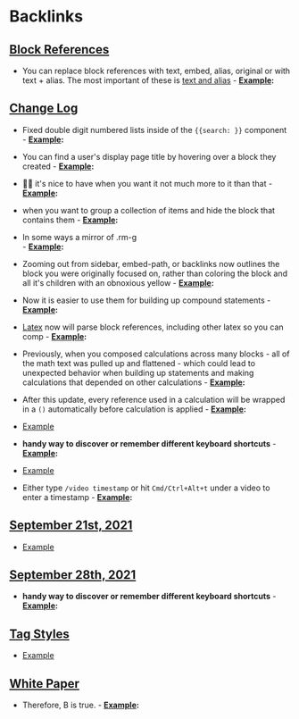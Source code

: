 
# Backlinks
## [Block References](<Block References.md>)
- You can replace block references with text, embed, alias, original or with text + alias. The most important of these is [text and alias](((7Zv5Vm1fO)))
        - **[Example](<Example.md>):**

## [Change Log](<Change Log.md>)
- Fixed double digit numbered lists inside of the `{{search: }}` component
                - **[Example](<Example.md>):**

- You can find a user's display page title by hovering over a block they created
                - **[Example](<Example.md>):**

- 🤷‍♂️ it's nice to have when you want it not much more to it than that
                        - **[Example](<Example.md>):**

- when you want to group a collection of items and hide the block that contains them
                        - **[Example](<Example.md>):**

- In some ways a mirror of .rm-g  
                        - **[Example](<Example.md>):**

- Zooming out from sidebar, embed-path, or backlinks now outlines the block you were originally focused on, rather than coloring the block and all it's children with an obnoxious yellow
                    - **[Example](<Example.md>):**

- Now it is easier to use them for building up compound statements
                        - **[Example](<Example.md>):**

- [Latex](<Latex.md>) now will parse block references, including other latex so you can comp
                    - **[Example](<Example.md>):**

- Previously, when you composed calculations across many blocks - all of the math text was pulled up and flattened - which could lead to unexpected behavior when building up statements and making calculations that depended on other calculations 
                            - **[Example](<Example.md>):**

- After this update, every reference used in a calculation will be wrapped in a `()` automatically before calculation is applied
                            - **[Example](<Example.md>):**

- [Example](<Example.md>)

- __handy way to discover or remember different keyboard shortcuts__
                    - **[Example](<Example.md>):**

- [Example](<Example.md>)

- Either type `/video timestamp` or hit `Cmd/Ctrl+Alt+t` under a video to enter a timestamp
                - **[Example](<Example.md>):**

## [September 21st, 2021](<September 21st, 2021.md>)
- [Example](<Example.md>)

## [September 28th, 2021](<September 28th, 2021.md>)
- __handy way to discover or remember different keyboard shortcuts__
            - **[Example](<Example.md>):**

## [Tag Styles](<Tag Styles.md>)
- [Example](<Example.md>)

## [White Paper](<White Paper.md>)
- Therefore, B is true.
        - **[Example](<Example.md>):**


